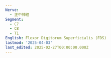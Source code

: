 ```yaml
---
Nerve:
  - 正中神経
Segment:
  - C7
  - C8
  - T1
English: Flexor Digitorum Superficialis (FDS)
lastmod: '2025-04-03'
last_edited: 2025-02-27T00:00:00.000Z
---
```




